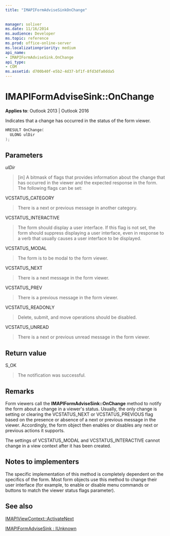 ```yaml
---
title: "IMAPIFormAdviseSinkOnChange"
 
 
manager: soliver
ms.date: 11/16/2014
ms.audience: Developer
ms.topic: reference
ms.prod: office-online-server
ms.localizationpriority: medium
api_name:
- IMAPIFormAdviseSink.OnChange
api_type:
- COM
ms.assetid: d700b40f-e5b2-4d37-bf1f-8fd3dfa0dda5
---
```


# IMAPIFormAdviseSink::OnChange

  
  
**Applies to**: Outlook 2013 | Outlook 2016 
  
Indicates that a change has occurred in the status of the form viewer. 
  
```cpp
HRESULT OnChange(
  ULONG ulDir
);
```

## Parameters

 _ulDir_
  
> [in] A bitmask of flags that provides information about the change that has occurred in the viewer and the expected response in the form. The following flags can be set:
    
VCSTATUS_CATEGORY 
  
> There is a next or previous message in another category. 
    
VCSTATUS_INTERACTIVE 
  
> The form should display a user interface. If this flag is not set, the form should suppress displaying a user interface, even in response to a verb that usually causes a user interface to be displayed. 
    
VCSTATUS_MODAL 
  
> The form is to be modal to the form viewer. 
    
VCSTATUS_NEXT 
  
> There is a next message in the form viewer. 
    
VCSTATUS_PREV 
  
> There is a previous message in the form viewer. 
    
VCSTATUS_READONLY 
  
> Delete, submit, and move operations should be disabled. 
    
VCSTATUS_UNREAD 
  
> There is a next or previous unread message in the form viewer.
    
## Return value

S_OK 
  
> The notification was successful.
    
## Remarks

Form viewers call the **IMAPIFormAdviseSink::OnChange** method to notify the form about a change in a viewer's status. Usually, the only change is setting or clearing the VCSTATUS_NEXT or VCSTATUS_PREVIOUS flag based on the presence or absence of a next or previous message in the viewer. Accordingly, the form object then enables or disables any next or previous actions it supports. 
  
The settings of VCSTATUS_MODAL and VCSTATUS_INTERACTIVE cannot change in a view context after it has been created.
  
## Notes to implementers

The specific implementation of this method is completely dependent on the specifics of the form. Most form objects use this method to change their user interface (for example, to enable or disable menu commands or buttons to match the viewer status flags parameter).
  
## See also



[IMAPIViewContext::ActivateNext](imapiviewcontext-activatenext.md)
  
[IMAPIFormAdviseSink : IUnknown](imapiformadvisesinkiunknown.md)

